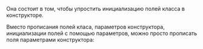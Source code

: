 Она состоит в том, чтобы упростить инициализацию полей класса в конструкторе.


Вместо прописания полей класа, параметров конструктора, инициализации полей с помощью параметров, можно просто прописать поля параметрами конструктора: